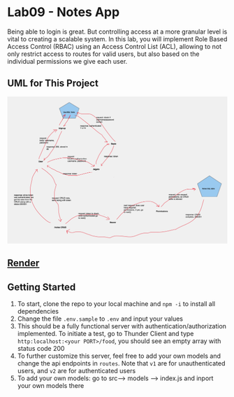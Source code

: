 # Lab09 - Notes App

Being able to login is great. But controlling access at a more granular level is vital to creating a scalable system. In this lab, you will implement Role Based Access Control (RBAC) using an Access Control List (ACL), allowing to not only restrict access to routes for valid users, but also based on the individual permissions we give each user.

## UML for This Project

![UML for Lab09](./Group%20project.png)

## [Render](https://api-with-auth-3twa.onrender.com)

## Getting Started

1. To start, clone the repo to your local machine and `npm -i` to install all dependencies
2. Change the file `.env.sample` to `.env` and input your values
3. This should be a fully functional server with authentication/authorization implemented. To initiate a test, go to Thunder Client and type `http:localhost:<your PORT>/food`, you should see an empty array with status code 200
4. To further customize this server, feel free to add your own models and change the api endpoints in `routes`. Note that `v1` are for unauthenticated users, and `v2` are for authenticated users
5. To add your own models: go to src--> models --> index.js and inport your own models there
